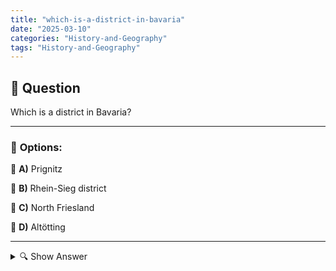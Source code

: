 ```yaml
---
title: "which-is-a-district-in-bavaria"
date: "2025-03-10"
categories: "History-and-Geography"
tags: "History-and-Geography"
---
```


## 📌 **Question**

Which is a district in Bavaria?



---

### 📝 **Options:**

🔘 **A)** Prignitz

🔘 **B)** Rhein-Sieg district

🔘 **C)** North Friesland

🔘 **D)** Altötting

---

<details>
  <summary>🔍 Show Answer</summary>

  <p>
💡  <b>Correct Answer:</b>  d
  </p>
  <p>
    📖<b>Explanation:</b>
    Bayern (Bavaria) is the largest federal state in Germany, divided into several administrative districts known as Landkreise. These counties handle local governance, infrastructure, and public services. To identify which option is a Landkreis in Bayern, it's essential to recognize the geographical locations of each. For instance, Altötting is located in southeastern Bavaria, making it a correct choice. In contrast, Prignitz is in Brandenburg, Rhein-Sieg-Kreis is in North Rhine-Westphalia, and Nordfriesland is in Schleswig-Holstein. Understanding Germany’s regional divisions aids in answering the question correctly.
  </p>
</details>
